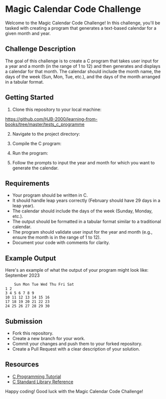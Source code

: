 # Magic Calendar Code Challenge

Welcome to the Magic Calendar Code Challenge! In this challenge, you'll be tasked with creating a program that generates a text-based calendar for a given month and year.

## Challenge Description

The goal of this challenge is to create a C program that takes user input for a year and a month (in the range of 1 to 12) and then generates and displays a calendar for that month. The calendar should include the month name, the days of the week (Sun, Mon, Tue, etc.), and the days of the month arranged in a tabular format.

## Getting Started

1. Clone this repository to your local machine:

https://github.com/HJB-2000/learning-from-books/tree/master/tests_c_programme

2. Navigate to the project directory:


3. Compile the C program:


4. Run the program:


5. Follow the prompts to input the year and month for which you want to generate the calendar.

## Requirements

- Your program should be written in C.
- It should handle leap years correctly (February should have 29 days in a leap year).
- The calendar should include the days of the week (Sunday, Monday, etc.).
- The output should be formatted in a tabular format similar to a traditional calendar.
- The program should validate user input for the year and month (e.g., ensure the month is in the range of 1 to 12).
- Document your code with comments for clarity.

## Example Output

Here's an example of what the output of your program might look like:
   September 2023
~~~
	Sun Mon Tue Wed Thu Fri Sat
1 2
3 4 5 6 7 8 9
10 11 12 13 14 15 16
17 18 19 20 21 22 23
24 25 26 27 28 29 30
~~~

## Submission

- Fork this repository.
- Create a new branch for your work.
- Commit your changes and push them to your forked repository.
- Create a Pull Request with a clear description of your solution.

## Resources

- [C Programming Tutorial](https://www.learn-c.org/)
- [C Standard Library Reference](https://www.cplusplus.com/reference/clibrary/)

Happy coding! Good luck with the Magic Calendar Code Challenge!

